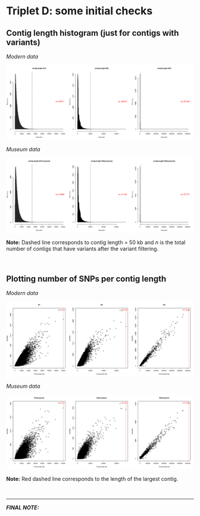 # Triplet D: some initial checks


## Contig length histogram (just for contigs with variants)

*Modern data*

![D_modern2](./images/D.modern_contigsWithVariants.png)


*Museum data*


![D_museum2](./images/D.museum_contigsWithVariants.png)

**Note:** Dashed line corresponds to contig length = 50 kb and *n* is the total number of contigs that have variants after the variant filtering.

<br>

## Plotting number of SNPs per contig length 

*Modern data*

![D_modern1](./images/D.modern_nbSNPs_contigLength.png)


*Museum data*


![D_museum1](./images/D.museum_nbSNPs_contigLength.png)


**Note:** Red dashed line corresponds to the length of the largest contig.

<br>

>
-----------------------------------------
__*FINAL NOTE:*__

